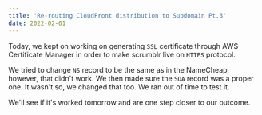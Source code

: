 ```yaml
---
title: 'Re-routing CloudFront distribution to Subdomain Pt.3'
date: 2022-02-01
---
```


Today, we kept on working on generating `SSL` certificate through AWS Certificate Manager in order to make scrumblr live on `HTTPS` protocol.

We tried to change `NS` record to be the same as in the NameCheap, however, that didn't work. We then made sure the `SOA` record was a proper one. It wasn't so, we changed that too. We ran out of time to test it. 

We'll see if it's worked tomorrow and are one step closer to our outcome.